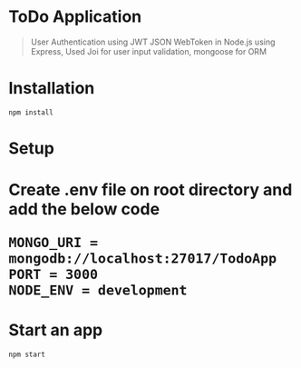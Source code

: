 <h1>ToDo Application</h1>
<blockquote>
<p>User Authentication using JWT JSON WebToken in Node.js using Express, Used Joi for user input validation, mongoose for ORM</p>
</blockquote>
<h1>Installation</h1>
<code>npm install</code>
<h1>Setup<h1>
<p>Create .env file on root directory and add the below code</p>
<code>MONGO_URI = mongodb://localhost:27017/TodoApp
PORT = 3000
NODE_ENV = development</code>
<h1>Start an app</h2>
<code>npm start</code>